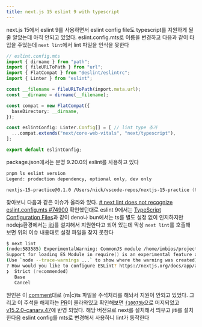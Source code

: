 ```yaml
---
title: next.js 15 eslint 9 with typescript
---
```

next.js 15에서 eslint 9를 사용하면서 eslint config file도 typescript를 지원하게 될 줄 알았는데 아직 안되고 있었다. eslint.config.mts로 이름을 변경하고 다음과 같이 타입을 주었는데 `next lint`에서 lint 파일을 인식을 못한다

```ts
// eslint.config.mts
import { dirname } from "path";
import { fileURLToPath } from "url";
import { FlatCompat } from "@eslint/eslintrc";
import { Linter } from "eslint";

const __filename = fileURLToPath(import.meta.url);
const __dirname = dirname(__filename);

const compat = new FlatCompat({
  baseDirectory: __dirname,
});

const eslintConfig: Linter.Config[] = [ // lint type 추가
  ...compat.extends("next/core-web-vitals", "next/typescript"),
];

export default eslintConfig;
```

package.json에서는 분명 9.20.0의 eslint를 사용하고 있다
```zsh
pnpm ls eslint version
Legend: production dependency, optional only, dev only

nextjs-15-practice@0.1.0 /Users/nick/vscode-repos/nextjs-15-practice (PRIVATE)
```

찾아보니 다음과 같은 이슈가 올라와 있다. [# next lint does not recognize eslint.config.mts #74900](https://github.com/vercel/next.js/issues/74900)
확인했던대로 eslint 9에서는 [TypeScript Configuration Files](https://eslint.org/docs/latest/use/configure/configuration-files#typescript-configuration-files)과 같이 deno나 bun에서는 ts를 별도 설정 없이 인지하지만 nodejs환경에서는 [jiti](https://github.com/unjs/jiti)를 설치해서 지원한다고 되어 있는데 막상 `next lint`를 호출해 보면 위의 이슈 내용대로 설정 파일을 찾지 못한다

```zsh
$ next lint
(node:583585) ExperimentalWarning: CommonJS module /home/imbios/projects/dashboardthing-example/next.config.compiled.js is loading ES Module /home/imbios/projects/dashboardthing-example/src/env.js using require().
Support for loading ES Module in require() is an experimental feature and might change at any time
(Use `node --trace-warnings ...` to show where the warning was created)
? How would you like to configure ESLint? https://nextjs.org/docs/app/api-reference/config/eslint
❯  Strict (recommended)
   Base
   Cancel
```

원인은 이 [comment](https://github.com/vercel/next.js/issues/74900#issuecomment-2604725409)대로 (m|c)ts 파일을 주석처리를 해놔서 지원이 안되고 있었다. 그리고 이 주석을 해제하는 [PR](https://github.com/vercel/next.js/pull/75222)이 올라와있고 확인해보면  [`f10073b`](https://github.com/vercel/next.js/commit/f10073be5943c04e8e12b2908b9c61c028b28df0)으로 머지되었고 [v15.2.0-canary.47](https://github.com/vercel/next.js/releases/tag/v15.2.0-canary.47)에 반영 되었다. 해당 버전으로 next를 설치해서 띄우고 jiti를 설치한다음 eslint config를 mts로 변경해서 사용하니 lint가 동작한다
